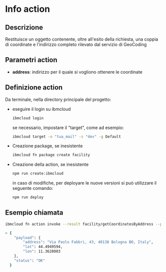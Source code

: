 # Info action

## Descrizione

Restituisce un oggetto contenente, oltre all'esito della richiesta, una coppia di coordinate e l'indirizzo completo rilevato dal servizio di GeoCoding

## Parametri action

- **address**: indirizzo per il quale si vogliono ottenere le coordinate

## Definizione action

Da terminale, nella directory principale del progetto:

- eseguire il login su ibmcloud

  ```bash
  ibmcloud login
  ```

  se necessario, impostare il "target", come ad esempio:

  ```bash
  ibmcloud target -o "tua_mail" -s "dev" -g Default
  ```

- Creazione package, se inesistente

  ```bash
  ibmcloud fn package create facility
  ```

- Creazione della action, se inesistente

  ```bash
  npm run create:ibmcloud
  ```

  in caso di modifiche, per deployare le nuove versioni si può utilizzare il seguente comando:

  ```bash
  npm run deploy
  ```

## Esempio chiamata

```bash
ibmcloud fn action invoke --result facility/getCoordinatesByAddress --param address "via Paolo Fabbri 43, Bologna"

> {
    "payload": {
        "address": "Via Paolo Fabbri, 43, 40138 Bologna BO, Italy",
        "lat": 44.4949594,
        "lon": 11.3628083
    },
    "status": "OK"
  }
```
